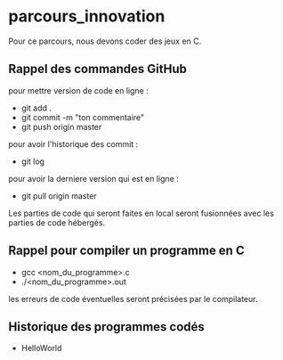 # parcours_innovation

Pour ce parcours, nous devons coder des jeux en C.

## Rappel des commandes GitHub

pour mettre version de code en ligne :
-   git add .
-   git commit -m "ton commentaire"
-   git push origin master

pour avoir l'historique des commit :
-   git log 

pour avoir la derniere version qui est en ligne :
-   git pull origin master

Les parties de code qui seront faites en local seront fusionnées avec les parties de code hébergés.

## Rappel pour compiler un programme en C

-   gcc <nom_du_programme>.c
-   ./<nom_du_programme>.out

les erreurs de code éventuelles seront précisées par le compilateur.

## Historique des programmes codés
-   HelloWorld


